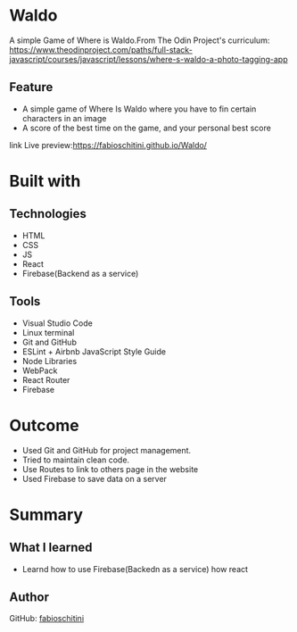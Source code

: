 
# Waldo
A simple Game of Where is Waldo.From The Odin Project's curriculum:
https://www.theodinproject.com/paths/full-stack-javascript/courses/javascript/lessons/where-s-waldo-a-photo-tagging-app

## Feature
* A simple game of Where Is Waldo where you have to fin certain characters in an image
* A score of the best time on the game, and your personal best score

link Live preview:https://fabioschitini.github.io/Waldo/


# Built with

## Technologies

* HTML
* CSS
* JS
* React
* Firebase(Backend as a service)

## Tools

* Visual Studio Code
* Linux terminal
* Git and GitHub
* ESLint + Airbnb JavaScript Style Guide
* Node Libraries
* WebPack
* React Router
* Firebase

# Outcome
* Used Git and GitHub for project management.
* Tried to maintain clean code.
* Use Routes to link to others page in the website
* Used Firebase to save data on a server

# Summary

## What I learned

* Learnd how to use Firebase(Backedn as a service) how react

## Author

GitHub: [fabioschitini](https://github.com/fabioschitini)
